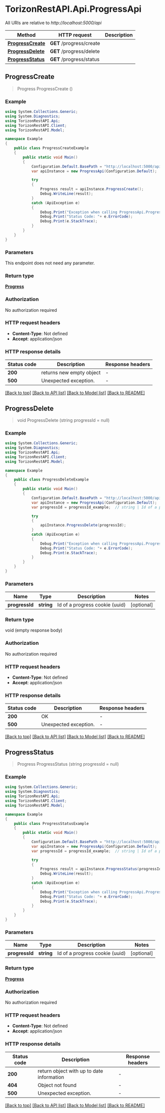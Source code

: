 # TorizonRestAPI.Api.ProgressApi

All URIs are relative to *http://localhost:5000/api*

Method | HTTP request | Description
------------- | ------------- | -------------
[**ProgressCreate**](ProgressApi.md#progresscreate) | **GET** /progress/create | 
[**ProgressDelete**](ProgressApi.md#progressdelete) | **GET** /progress/delete | 
[**ProgressStatus**](ProgressApi.md#progressstatus) | **GET** /progress/status | 



## ProgressCreate

> Progress ProgressCreate ()



### Example

```csharp
using System.Collections.Generic;
using System.Diagnostics;
using TorizonRestAPI.Api;
using TorizonRestAPI.Client;
using TorizonRestAPI.Model;

namespace Example
{
    public class ProgressCreateExample
    {
        public static void Main()
        {
            Configuration.Default.BasePath = "http://localhost:5000/api";
            var apiInstance = new ProgressApi(Configuration.Default);

            try
            {
                Progress result = apiInstance.ProgressCreate();
                Debug.WriteLine(result);
            }
            catch (ApiException e)
            {
                Debug.Print("Exception when calling ProgressApi.ProgressCreate: " + e.Message );
                Debug.Print("Status Code: "+ e.ErrorCode);
                Debug.Print(e.StackTrace);
            }
        }
    }
}
```

### Parameters

This endpoint does not need any parameter.

### Return type

[**Progress**](Progress.md)

### Authorization

No authorization required

### HTTP request headers

- **Content-Type**: Not defined
- **Accept**: application/json

### HTTP response details
| Status code | Description | Response headers |
|-------------|-------------|------------------|
| **200** | returns new empty object |  -  |
| **500** | Unexpected exception. |  -  |

[[Back to top]](#)
[[Back to API list]](../README.md#documentation-for-api-endpoints)
[[Back to Model list]](../README.md#documentation-for-models)
[[Back to README]](../README.md)


## ProgressDelete

> void ProgressDelete (string progressId = null)



### Example

```csharp
using System.Collections.Generic;
using System.Diagnostics;
using TorizonRestAPI.Api;
using TorizonRestAPI.Client;
using TorizonRestAPI.Model;

namespace Example
{
    public class ProgressDeleteExample
    {
        public static void Main()
        {
            Configuration.Default.BasePath = "http://localhost:5000/api";
            var apiInstance = new ProgressApi(Configuration.Default);
            var progressId = progressId_example;  // string | Id of a progress cookie (uuid) (optional) 

            try
            {
                apiInstance.ProgressDelete(progressId);
            }
            catch (ApiException e)
            {
                Debug.Print("Exception when calling ProgressApi.ProgressDelete: " + e.Message );
                Debug.Print("Status Code: "+ e.ErrorCode);
                Debug.Print(e.StackTrace);
            }
        }
    }
}
```

### Parameters


Name | Type | Description  | Notes
------------- | ------------- | ------------- | -------------
 **progressId** | **string**| Id of a progress cookie (uuid) | [optional] 

### Return type

void (empty response body)

### Authorization

No authorization required

### HTTP request headers

- **Content-Type**: Not defined
- **Accept**: application/json

### HTTP response details
| Status code | Description | Response headers |
|-------------|-------------|------------------|
| **200** | OK |  -  |
| **500** | Unexpected exception. |  -  |

[[Back to top]](#)
[[Back to API list]](../README.md#documentation-for-api-endpoints)
[[Back to Model list]](../README.md#documentation-for-models)
[[Back to README]](../README.md)


## ProgressStatus

> Progress ProgressStatus (string progressId = null)



### Example

```csharp
using System.Collections.Generic;
using System.Diagnostics;
using TorizonRestAPI.Api;
using TorizonRestAPI.Client;
using TorizonRestAPI.Model;

namespace Example
{
    public class ProgressStatusExample
    {
        public static void Main()
        {
            Configuration.Default.BasePath = "http://localhost:5000/api";
            var apiInstance = new ProgressApi(Configuration.Default);
            var progressId = progressId_example;  // string | Id of a progress cookie (uuid) (optional) 

            try
            {
                Progress result = apiInstance.ProgressStatus(progressId);
                Debug.WriteLine(result);
            }
            catch (ApiException e)
            {
                Debug.Print("Exception when calling ProgressApi.ProgressStatus: " + e.Message );
                Debug.Print("Status Code: "+ e.ErrorCode);
                Debug.Print(e.StackTrace);
            }
        }
    }
}
```

### Parameters


Name | Type | Description  | Notes
------------- | ------------- | ------------- | -------------
 **progressId** | **string**| Id of a progress cookie (uuid) | [optional] 

### Return type

[**Progress**](Progress.md)

### Authorization

No authorization required

### HTTP request headers

- **Content-Type**: Not defined
- **Accept**: application/json

### HTTP response details
| Status code | Description | Response headers |
|-------------|-------------|------------------|
| **200** | return object with up to date information |  -  |
| **404** | Object not found |  -  |
| **500** | Unexpected exception. |  -  |

[[Back to top]](#)
[[Back to API list]](../README.md#documentation-for-api-endpoints)
[[Back to Model list]](../README.md#documentation-for-models)
[[Back to README]](../README.md)

